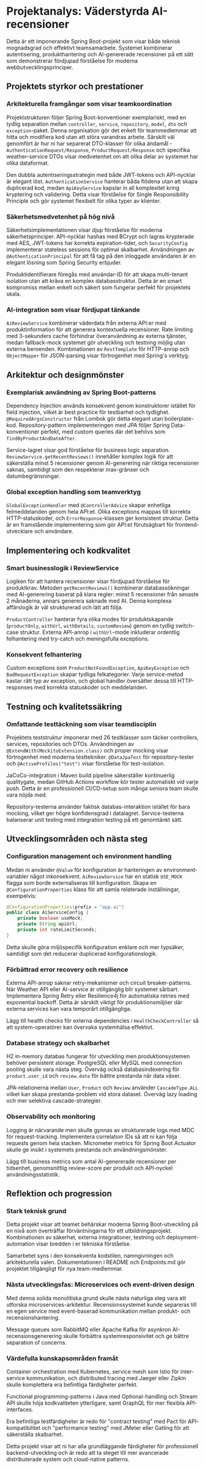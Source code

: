 # Projektanalys: Väderstyrda AI-recensioner

Detta är ett imponerande Spring Boot-projekt som visar både teknisk mognadsgrad och effektivt teamsamarbete. Systemet kombinerar autentisering, produkthantering och AI-genererade recensioner på ett sätt som demonstrerar fördjupad förståelse för moderna webbutvecklingsprinciper.

## Projektets styrkor och prestationer

### Arkitekturella framgångar som visar teamkoordination

Projektstrukturen följer Spring Boot-konventioner exemplariskt, med en tydlig separation mellan `controller`, `service`, `repository`, `model`, `dto` och `exception`-paket. Denna organisation gör det enkelt för teammedlemmar att hitta och modifiera kod utan att störa varandras arbete. Särskilt väl genomfört är hur ni har separerat DTO-klasser för olika ändamål - `AuthenticationRequest/Response`, `ProductRequest/Response` och specifika weather-service DTOs visar medvetenhet om att olika delar av systemet har olika dataformat.

Den dubbla autentiseringsstrategin med både JWT-tokens och API-nycklar är elegant löst. `AuthenticationService` hanterar båda flödena utan att skapa duplicerad kod, medan `ApiKeyService` kapslar in all komplexitet kring kryptering och validering. Detta visar förståelse för Single Responsibility Principle och gör systemet flexibelt för olika typer av klienter.

### Säkerhetsmedvetenhet på hög nivå

Säkerhetsimplementationen visar djup förståelse för moderna säkerhetsprinciper. API-nycklar hashas med BCrypt och lagras krypterade med AES, JWT-tokens har korrekta expiration-tider, och `SecurityConfig` implementerar stateless sessions för optimal skalbarhet. Användningen av `@AuthenticationPrincipal` för att få tag på den inloggade användaren är en elegant lösning som Spring Security erbjuder.

Produktidentifierare föregås med användar-ID för att skapa multi-tenant isolation utan att kräva en komplex databasstruktur. Detta är en smart kompromiss mellan enkelt och säkert som fungerar perfekt för projektets skala.

### AI-integration som visar fördjupat tänkande

`AiReviewService` kombinerar väderdata från externa API:er med produktinformation för att generera kontextuella recensioner. Rate limiting med 3-sekunders cache förhindrar överanvändning av externa tjänster, medan fallback-mock systemet gör utveckling och testning möjlig utan externa beroenden. Kombinationen av `RestTemplate` för HTTP-anrop och `ObjectMapper` för JSON-parsing visar förtrogenhet med Spring's verktyg.

## Arkitektur och designmönster

### Exemplarisk användning av Spring Boot-patterns

Dependency Injection används konsekvent genom konstruktorer istället för field injection, vilket är best practice för testbarhet och tydlighet. `@RequiredArgsConstructor` från Lombok gör detta elegant utan boilerplate-kod. Repository-pattern implementeringen med JPA följer Spring Data-konventioner perfekt, med custom queries där det behövs som `findByProductAndDateAfter`.

Service-lagret visar god förståelse för business logic separation. `ReviewService.getRecentReviews()` innehåller komplex logik för att säkerställa minst 5 recensioner genom AI-generering när riktiga recensioner saknas, samtidigt som den respekterar max-gränser och datumbegränsningar.

### Global exception handling som teamverktyg

`GlobalExceptionHandler` med `@ControllerAdvice` skapar enhetliga felmeddelanden genom hela API:et. Olika exceptions mappas till korrekta HTTP-statuskoder, och `ErrorResponse`-klassen ger konsistent struktur. Detta är en framstående implementering som gör API:et förutsägbart för frontend-utvecklare och användare.

## Implementering och kodkvalitet

### Smart businesslogik i ReviewService

Logiken för att hantera recensioner visar fördjupad förståelse för produktkrav. Metoden `getRecentReviews()` kombinerar databassökningar med AI-generering baserat på klara regler: minst 5 recensioner från senaste 2 månaderna, annars generera saknade med AI. Denna komplexa affärslogik är väl strukturerad och lätt att följa.

`ProductController` hanterar fyra olika modes för produktskapande (`productOnly`, `withUrl`, `withDetails`, `customReview`) genom en tydlig switch-case struktur. Externa API-anrop i `withUrl`-mode inkluderar ordentlig felhantering med try-catch och meningsfulla exceptions.

### Konsekvent felhantering

Custom exceptions som `ProductNotFoundException`, `ApiKeyException` och `BadRequestException` skapar tydliga felkategorier. Varje service-metod kastar rätt typ av exception, och global handler översätter dessa till HTTP-responses med korrekta statuskoder och meddelanden.

## Testning och kvalitetssäkring

### Omfattande testtäckning som visar teamdisciplin

Projektets teststruktur imponerar med 26 testklasser som täcker controllers, services, repositories och DTOs. Användningen av `@ExtendWith(MockitoExtension.class)` och proper mocking visar förtrogenhet med moderna testtekniker. `@DataJpaTest` för repository-tester och `@ActiveProfiles("test")` visar förståelse för test-isolation.

JaCoCo-integration i Maven build pipeline säkerställer kontinuerlig qualitygate, medan GitHub Actions workflow kör tester automatiskt vid varje push. Detta är en professionell CI/CD-setup som många seniora team skulle vara nöjda med.

Repository-testerna använder faktisk databas-interaktion istället för bara mocking, vilket ger högre konfidensgrad i datalagret. Service-testerna balanserar unit testing med integration testing på ett genomtänkt sätt.

## Utvecklingsområden och nästa steg

### Configuration management och environment handling

Medan ni använder `@Value` för konfiguration är hanteringen av environment-variabler något inkonsekvent. `AiReviewService` har en statisk `USE_MOCK` flagga som borde externaliseras till konfiguration. Skapa en `@ConfigurationProperties` klass för att samla relaterade inställningar, exempelvis:

```java
@ConfigurationProperties(prefix = "app.ai")
public class AiServiceConfig {
    private boolean useMock;
    private String apiUrl;
    private int rateLimitSeconds;
}
```

Detta skulle göra miljöspecifik konfiguration enklare och mer typsäker, samtidigt som det reducerar duplicerad konfigurationslogik.

### Förbättrad error recovery och resilience

Externa API-anrop saknar retry-mekanismer och circuit breaker-patterns. När Weather API eller AI-service är otillgänglig blir systemet sårbart. Implementera Spring Retry eller Resilience4j för automatiska retries med exponential backoff. Detta är särskilt viktigt för produktionsmiljöer där externa services kan vara temporärt otillgängliga.

Lägg till health checks för externa dependencies i `HealthCheckController` så att system-operatörer kan övervaka systemhälsa effektivt.

### Database strategy och skalbarhet

H2 in-memory databas fungerar för utveckling men produktionsystemen behöver persistent storage. PostgreSQL eller MySQL med connection pooling skulle vara nästa steg. Överväg också databasindexering för `product.user_id` och `review.date` för bättre prestanda när data växer.

JPA-relationerna mellan `User`, `Product` och `Review` använder `CascadeType.ALL` vilket kan skapa prestanda-problem vid stora dataset. Överväg lazy loading och mer selektiva cascade-strategier.

### Observability och monitoring

Logging är närvarande men skulle gynnas av strukturerade logs med MDC för request-tracking. Implementera correlation IDs så att ni kan följa requests genom hela stacken. Micrometer metrics för Spring Boot Actuator skulle ge insikt i systemets prestanda och användningsmönster.

Lägg till business metrics som antal AI-genererade recensioner per tidsenhet, genomsnittlig review-score per produkt och API-nyckel användningsstatistik.

## Reflektion och progression

### Stark teknisk grund

Detta projekt visar att teamet behärskar moderna Spring Boot-utveckling på en nivå som överträffar förväntningarna för ett utbildningsprojekt. Kombinationen av säkerhet, externa integrationer, testning och deployment-automation visar bredden i er tekniska förståelse.

Samarbetet syns i den konsekventa kodstilen, namngivningen och arkitekturella valen. Dokumentationen i README och Endpoints.md gör projektet tillgängligt för nya team-medlemmar.

### Nästa utvecklingsfas: Microservices och event-driven design

Med denna solida monolitiska grund skulle nästa naturliga steg vara att utforska microservices-arkitektur. Recensionssystemet kunde separeras till en egen service med event-baserad kommunikation mellan produkt- och recensionshantering.

Message queues som RabbitMQ eller Apache Kafka för asynkron AI-recensionsgenerering skulle förbättra systemresponsivitet och ge bättre separation of concerns.

### Värdefulla kunskapsområden framåt

Container orchestration med Kubernetes, service mesh som Istio för inter-service kommunikation, och distributed tracing med Jaeger eller Zipkin skulle komplettera era befintliga färdigheter perfekt.

Functional programming-patterns i Java med Optional-handling och Stream API skulle höja kodkvaliteten ytterligare, samt GraphQL för mer flexibla API-interfaces.

Era befintliga testfärdigheter är redo för "contract testing" med Pact för API-kompatibilitet och "performance testing" med JMeter eller Gatling för att säkerställa skalbarhet.

Detta projekt visar att ni har alla grundläggande färdigheter för professionell backend-utveckling och är redo att ta steget till mer avancerade distributerade system och cloud-native patterns.
